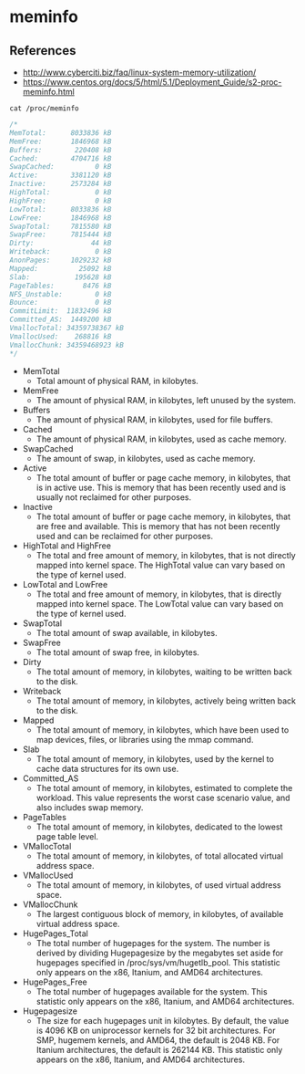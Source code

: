 # meminfo

## References
* http://www.cyberciti.biz/faq/linux-system-memory-utilization/
* https://www.centos.org/docs/5/html/5.1/Deployment_Guide/s2-proc-meminfo.html

```
cat /proc/meminfo
```
```c
/*
MemTotal:      8033836 kB
MemFree:       1846968 kB
Buffers:        220408 kB
Cached:        4704716 kB
SwapCached:          0 kB
Active:        3381120 kB
Inactive:      2573284 kB
HighTotal:           0 kB
HighFree:            0 kB
LowTotal:      8033836 kB
LowFree:       1846968 kB
SwapTotal:     7815580 kB
SwapFree:      7815444 kB
Dirty:              44 kB
Writeback:           0 kB
AnonPages:     1029232 kB
Mapped:          25092 kB
Slab:           195628 kB
PageTables:       8476 kB
NFS_Unstable:        0 kB
Bounce:              0 kB
CommitLimit:  11832496 kB
Committed_AS:  1449200 kB
VmallocTotal: 34359738367 kB
VmallocUsed:    268816 kB
VmallocChunk: 34359468923 kB
*/
```


* MemTotal
  * Total amount of physical RAM, in kilobytes.
* MemFree
  * The amount of physical RAM, in kilobytes, left unused by the system.
* Buffers
  * The amount of physical RAM, in kilobytes, used for file buffers.
* Cached
  * The amount of physical RAM, in kilobytes, used as cache memory.
* SwapCached
  * The amount of swap, in kilobytes, used as cache memory.
* Active
  * The total amount of buffer or page cache memory, in kilobytes, that is in active use. This is memory that has been recently used and is usually not reclaimed for other purposes.
* Inactive
  * The total amount of buffer or page cache memory, in kilobytes, that are free and available. This is memory that has not been recently used and can be reclaimed for other purposes.
* HighTotal and HighFree
  * The total and free amount of memory, in kilobytes, that is not directly mapped into kernel space. The HighTotal value can vary based on the type of kernel used.
* LowTotal and LowFree
  * The total and free amount of memory, in kilobytes, that is directly mapped into kernel space. The LowTotal value can vary based on the type of kernel used.
* SwapTotal
  * The total amount of swap available, in kilobytes.
* SwapFree
  * The total amount of swap free, in kilobytes.
* Dirty
  * The total amount of memory, in kilobytes, waiting to be written back to the disk.
* Writeback
  * The total amount of memory, in kilobytes, actively being written back to the disk.
* Mapped
  * The total amount of memory, in kilobytes, which have been used to map devices, files, or libraries using the mmap command.
* Slab
  * The total amount of memory, in kilobytes, used by the kernel to cache data structures for its own use.
* Committed_AS
  * The total amount of memory, in kilobytes, estimated to complete the workload. This value represents the worst case scenario value, and also includes swap memory.
* PageTables
  * The total amount of memory, in kilobytes, dedicated to the lowest page table level.
* VMallocTotal
  * The total amount of memory, in kilobytes, of total allocated virtual address space.
* VMallocUsed
  * The total amount of memory, in kilobytes, of used virtual address space.
* VMallocChunk
  * The largest contiguous block of memory, in kilobytes, of available virtual address space.
* HugePages_Total
  * The total number of hugepages for the system. The number is derived by dividing Hugepagesize by the megabytes set aside for hugepages specified in /proc/sys/vm/hugetlb_pool. This statistic only appears on the x86, Itanium, and AMD64 architectures.
* HugePages_Free
  * The total number of hugepages available for the system. This statistic only appears on the x86, Itanium, and AMD64 architectures.
* Hugepagesize
  * The size for each hugepages unit in kilobytes. By default, the value is 4096 KB on uniprocessor kernels for 32 bit architectures. For SMP, hugemem kernels, and AMD64, the default is 2048 KB. For Itanium architectures, the default is 262144 KB. This statistic only appears on the x86, Itanium, and AMD64 architectures.
